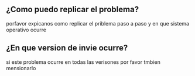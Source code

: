 ## ¿Como puedo replicar el problema?
porfavor expicanos como replicar el priblema paso a paso y en que sistema operativo ocurre
## ¿En que version de invie ocurre?
si este problema ocurre en todas las verisones por favor tmbien mensionarlo

